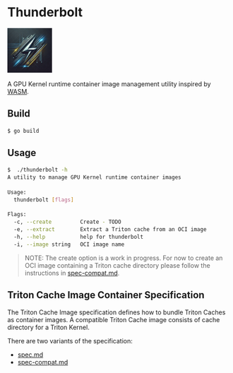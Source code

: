 # Thunderbolt

<img src="logo/thunderbolt.jpeg" alt="thunderbolt" width="20%" height="auto">

A GPU Kernel runtime container image management utility inspired by
[WASM](https://github.com/solo-io/wasm/blob/master/spec/README.md).

## Build

```bash
$ go build
```

## Usage

```bash
$  ./thunderbolt -h
A utility to manage GPU Kernel runtime container images

Usage:
  thunderbolt [flags]

Flags:
  -c, --create         Create - TODO
  -e, --extract        Extract a Triton cache from an OCI image
  -h, --help           help for thunderbolt
  -i, --image string   OCI image name
```

> NOTE: The create option is a work in progress. For now
to create an OCI image containing a Triton cache directory
please follow the instructions in
[spec-compat.md](./spec-compat.md).

## Triton Cache Image Container Specification

The Triton Cache Image specification defines how to bundle Triton Caches
as container images. A compatible Triton Cache image consists of cache
directory for a Triton Kernel.

There are two variants of the specification:

- [spec.md](./spec.md)
- [spec-compat.md](./spec-compat.md)